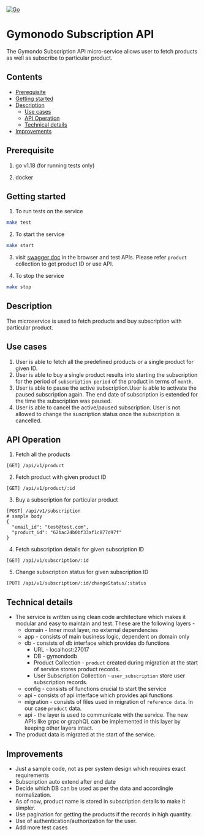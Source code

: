 [![Go](https://github.com/ganeshdipdumbare/gymondo-subscription/actions/workflows/go.yml/badge.svg?branch=master)](https://github.com/ganeshdipdumbare/gymondo-subscription/actions/workflows/go.yml)


# Gymonodo Subscription API

The Gymondo Subscription API micro-service allows user to fetch products as well as subscribe to particular product.

## Contents
 - [Prerequisite](#prerequisite)
 - [Getting started](#getting-started)
 - [Description](#description)
    - [Use cases](#use-cases)
    - [API Operation](#api-operation)
    - [Technical details](#technical-details)
- [Improvements](#improvements)

## Prerequisite

1. go v1.18 (for running tests only)

2. docker

## Getting started
1. To run tests on the service
```sh
make test
```
2. To start the service
```sh
make start  
```
3. visit [swagger doc](http://localhost:8080/api/v1/swagger/index.html) in the browser and test APIs. Please refer `product` collection to get product ID or use API.

4. To stop the service
```sh  
make stop 
``` 
## Description
The microservice is used to fetch products and buy subscription with particular product.
## Use cases
1. User is able to fetch all the predefined products or a single product for given ID.
2. User is able to buy a single product results into starting the subscription for the period of `subscription period` of the product in terms of `month`.
3. User is able to pause the active subscription.User is able to activate the paused subscription again. The end date of subscription is extended for the time the subscription was paused.
4. User is able to cancel the active/paused subscription. User is not allowed to change the suscription status once the subscription is cancelled.

## API Operation
1. Fetch all the products 
```
[GET] /api/v1/product
```
2. Fetch product with given product ID 
```
[GET] /api/v1/product/:id
```
3. Buy a subscription for particular product
```
[POST] /api/v1/subscription
# sample body 
{
  "email_id": "test@test.com",
  "product_id": "62bac24b0bf33af1c877d97f"
}
```
4. Fetch subscription details for given subscription ID
```
[GET] /api/v1/subscription/:id
```
5. Change subscription status for given subscription ID
```
[PUT] /api/v1/subscription/:id/changeStatus/:status
```

## Technical details
- The service is written using clean code architecture which makes it modular and easy to maintain and test. These are the following layers  -
    - domain - Inner most layer, no external dependencies
    - app - consists of main business logic, dependent on domain only
    - db - consists of db interface which provides db functions
        - URL - localhost:27017
        - DB - gymondodb
        - Product Collection - `product` created during migration at the start of service stores product records.
        - User Subscription Collection - `user_subscription` store user subscription records.
    - config - consists of functions crucial to start the service
    - api - consists of api interface which provides api functions
    - migration - consists of files used in migration of `reference data`. In our case `product` data.  
    - api - the layer is used to communicate with the service. The new APIs like grpc or graphQL can be implemented in this layer by keeping other layers intact.
- The product data is migrated at the start of the service.

## Improvements
- Just a sample code, not as per system design which requires exact requirements
- Subscription auto extend after end date
- Decide which DB can be used as per the data and accordingle normalization.
- As of now, product name is stored in subscription details to make it simpler.
- Use pagination for getting the products if the records in high quantity.
- Use of authentication/authorization for the user.
- Add more test cases
